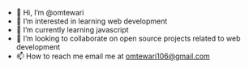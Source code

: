 - 👋 Hi, I’m @omtewari
- 👀 I’m interested in learning web development
- 🌱 I’m currently learning javascript
- 💞️ I’m looking to collaborate on open source projects related to web development
- 📫 How to reach me email me at omtewari106@gmail.com

<!---
omtewari/omtewari is a ✨ special ✨ repository because its `README.md` (this file) appears on your GitHub profile.
You can click the Preview link to take a look at your changes.
--->
